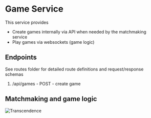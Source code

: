 # Game Service
This service provides
- Create games internally via API when needed by the matchmaking service
- Play games via websockets (game logic)

## Endpoints
See routes folder for detailed route definitions and request/response schemas
1) /api/games - POST - create game


## Matchmaking and game logic
![Transcendence](https://github.com/user-attachments/assets/6afb2fd6-fddf-429b-a810-dfcb9883f119)
